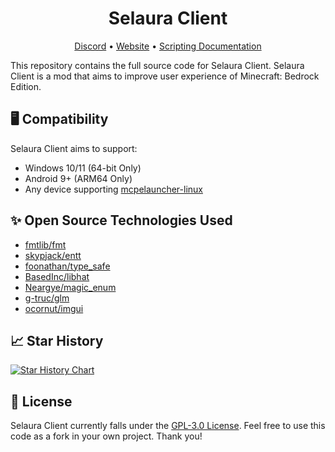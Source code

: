 <h1 align="center">
Selaura Client
</h1>
<p align="center">
 <a href="https://selauraclient.com/discord" target="_blank">Discord</a>
 •
 <a href="https://selauraclient.com/" target="_blank">Website</a>
 •
 <a href="https://docs.selauraclient.com/" target="_blank">Scripting Documentation</a>
</p>

This repository contains the full source code for Selaura Client. Selaura Client is a mod that aims to improve user experience of Minecraft: Bedrock Edition.

## 🖥️ Compatibility
Selaura Client aims to support:
- Windows 10/11 (64-bit Only)
- Android 9+ (ARM64 Only)
- Any device supporting [mcpelauncher-linux](https://github.com/minecraft-linux/mcpelauncher-manifest)

## ✨ Open Source Technologies Used
- [fmtlib/fmt](https://github.com/fmtlib/fmt)
- [skypjack/entt](https://github.com/skypjack/entt)
- [foonathan/type_safe](https://github.com/foonathan/type_safe)
- [BasedInc/libhat](https://github.com/BasedInc/libhat)
- [Neargye/magic_enum](https://github.com/Neargye/magic_enum)
- [g-truc/glm](https://github.com/g-truc/glm)
- [ocornut/imgui](https://github.com/ocornut/imgui)

## 📈 Star History
[![Star History Chart](https://api.star-history.com/svg?repos=selauraclient/client&type=Date)](https://www.star-history.com/#selauraclient/client&Date)

## 📄 License
Selaura Client currently falls under the [GPL-3.0 License](LICENSE). Feel free to use this code as a fork in your own project. Thank you!
